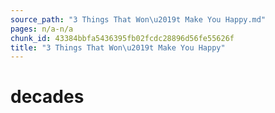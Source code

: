 ```yaml
---
source_path: "3 Things That Won\u2019t Make You Happy.md"
pages: n/a-n/a
chunk_id: 43384bbfa5436395fb02fcdc28896d56fe55626f
title: "3 Things That Won\u2019t Make You Happy"
---
```

# decades

